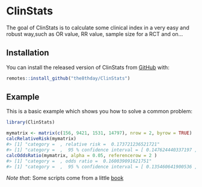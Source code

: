 
<!-- README.md is generated from README.Rmd. Please edit that file -->

# ClinStats

<!-- badges: start -->
<!-- badges: end -->

The goal of ClinStats is to calculate some clinical index in a very easy
and robust way,such as OR value, RR value, sample size for a RCT and on…

## Installation

You can install the released version of ClinStats from
[GitHub](https://github.com/the8thday/ClinStats) with:

``` r
remotes::install_github("the8thday/ClinStats")
```

## Example

This is a basic example which shows you how to solve a common problem:

``` r
library(ClinStats)

mymatrix <- matrix(c(156, 9421, 1531, 14797), nrow = 2, byrow = TRUE)
calcRelativeRisk(mymatrix)
#> [1] "category =  , relative risk =  0.173721236521721"
#> [1] "category =  ,  95 % confidence interval = [ 0.147624440337197 , 0.204431379720742 ]"
calcOddsRatio(mymatrix, alpha = 0.05, referencerow = 2 )
#> [1] "category =  , odds ratio =  0.160039091621751"
#> [1] "category =  ,  95 % confidence interval = [ 0.135460641900536 , 0.189077140693912 ]"
```

*Note that*: Some scripts come from a little
[book](https://a-little-book-of-r-for-biomedical-statistics.readthedocs.io/en/latest/)
